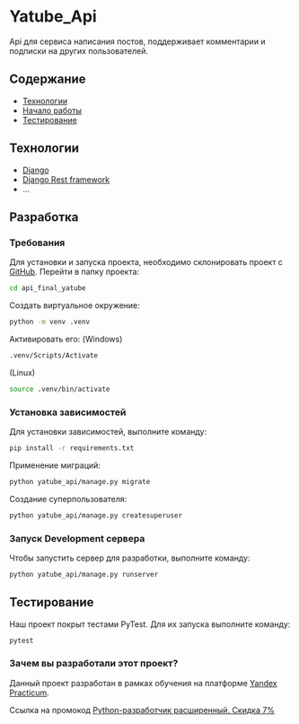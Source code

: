 # Yatube_Api
Api для сервиса написания постов, поддерживает комментарии и подписки на других пользователей.

## Содержание
- [Технологии](#технологии)
- [Начало работы](#начало-работы)
- [Тестирование](#тестирование)



## Технологии
- [Django](https://www.djangoproject.com/)
- [Django Rest framework](https://www.django-rest-framework.org/)
- ...

## Разработка

### Требования
Для установки и запуска проекта, необходимо склонировать проект с [GitHub](https://github.com/Basisualiy/api_final_yatube).
Перейти в папку проекта:
```sh
cd api_final_yatube
```
Создать виртуальное окружение:
```sh
python -m venv .venv
```

Активировать его:
(Windows)
```sh
.venv/Scripts/Activate
```
(Linux)
```sh
source .venv/bin/activate
```

### Установка зависимостей
Для установки зависимостей, выполните команду:
```sh
pip install -r requirements.txt
```
Применение миграций:
```sh
python yatube_api/manage.py migrate
```
Создание суперпользователя:
```sh
python yatube_api/manage.py createsuperuser
```

### Запуск Development сервера
Чтобы запустить сервер для разработки, выполните команду:
```sh
python yatube_api/manage.py runserver
```


## Тестирование

Наш проект покрыт тестами PyTest. Для их запуска выполните команду:
```sh
pytest
```

### Зачем вы разработали этот проект?
Данный проект разработан в рамках обучения на платформе [Yandex Practicum](https://practicum.yandex.ru/).

Ссылка на промокод [Python-разработчик расширенный. Скидка 7%](https://practicum.yandex.ru/referrals/?ref_code=gAAAAABmsb81icFtgbTyIna3zTQylZcMLMCu2I2GpDjFqivakjt__Vf8EsXx8VAgNUkmatzBLNe_6Z9eWsE-jzOjIS4FdN1PdQ%3D%3D)